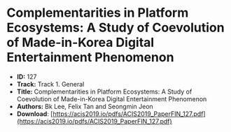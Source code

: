 # Complementarities in Platform Ecosystems: A Study of Coevolution of Made-in-Korea Digital Entertainment Phenomenon

- **ID:** 127
- **Track:** Track 1. General
- **Title:** Complementarities in Platform Ecosystems: A Study of Coevolution of Made-in-Korea Digital Entertainment Phenomenon
- **Authors:** Bk Lee, Felix Tan and Seongmin Jeon
- **Download**: [https://acis2019.io/pdfs/ACIS2019_PaperFIN_127.pdf](https://acis2019.io/pdfs/ACIS2019_PaperFIN_127.pdf)